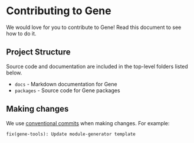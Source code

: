 # Contributing to Gene

We would love for you to contribute to Gene! Read this document to see how to do it.

## Project Structure

Source code and documentation are included in the top-level folders listed below.

- `docs` - Markdown documentation for Gene
- `packages` - Source code for Gene packages

## Making changes

We use [conventional commits](https://www.conventionalcommits.org/en/v1.0.0/) when making changes.
For example:

`fix(gene-tools): Update module-generator template`
